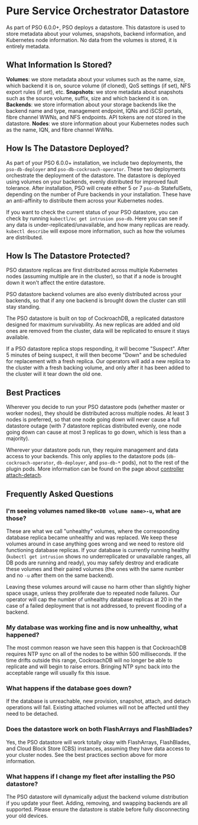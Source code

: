 # Pure Service Orchestrator Datastore
As part of PSO 6.0.0+, PSO deploys a datastore. This datastore is used to store metadata about your volumes, snapshots,
backend information, and Kubernetes node information. No data from the volumes is stored, it is entirely metadata.

## What Information Is Stored?
**Volumes**: we store metadata about your volumes such as the name, size, which backend it is on, source volume (if cloned), QoS settings (if set), NFS export rules (if set), etc.
**Snapshots**: we store metadata about snapshots such as the source volume, suffix, size and which backend it is on.
**Backends**: we store information about your storage backends like the backend name and type, management endpoint, IQNs and iSCSI portals, fibre channel WWNs, and NFS endpoints. API tokens are *not* stored in the datastore.
**Nodes**: we store information about your Kubernetes nodes such as the name, IQN, and fibre channel WWNs.

## How Is The Datastore Deployed?
As part of your PSO 6.0.0+ installation, we include two deployments, the `pso-db-deployer` and `pso-db-cockroach-operator`. These two deployments orchestrate
the deployment of the datastore. The datastore is deployed using volumes on your backends, evenly distributed for improved fault tolerance. After installation,
PSO will create either 5 or 7 `pso-db` StatefulSets, depending on the number of Pure backends in your installation. These have an anti-affinity to distribute
them across your Kubernetes nodes.

If you want to check the current status of your PSO datastore, you can check by running `kubectl/oc get intrusion pso-db`.
Here you can see if any data is under-replicated/unavailable, and how many replicas are ready.
`kubectl describe` will expose more information, such as how the volumes are distributed.

## How Is The Datastore Protected?
PSO datastore replicas are first distributed across multiple Kubernetes nodes (assuming multiple are in the cluster), so that if a node is brought down it won't affect the entire datastore.

PSO datastore backend volumes are also evenly distributed across your backends, so that if any one backend is brought down the cluster can still stay standing.

The PSO datastore is built on top of CockroachDB, a replicated datastore designed for maximum survivability. As new replicas are added and old ones are removed from the cluster, data will
be replicated to ensure it stays available.

If a PSO datastore replica stops responding, it will become "Suspect". After 5 minutes of being suspect, it will then
become "Down" and be scheduled for replacement with a fresh replica. Our operators will add a new replica to the cluster
with a fresh backing volume, and only after it has been added to the cluster will it tear down the old one.

## Best Practices
Wherever you decide to run your PSO datastore pods (whether master or worker nodes), they should be distributed across
multiple nodes. At least 3 nodes is preferred, so that one node going down will never cause a full datastore outage (with
7 datastore replicas distributed evenly, one node going down can cause at most 3 replicas to go down, which is less than
a majority).

Wherever your datastore pods run, they require management and data access to your backends. This only applies to the
datastore pods (`db-cockroach-operator`, `db-deployer`, and `pso-db-*` pods), not to the rest of the plugin pods. More
information can be found on the page about [controller attach-detach](./csi-controller-attach-detach.md).

## Frequently Asked Questions
### I'm seeing volumes named like`<DB volume name>-u`, what are those?
These are what we call "unhealthy" volumes, where the corresponding database replica became unhealthy and was replaced.
We keep these volumes around in case anything goes wrong and we need to restore old functioning database replicas. If
your database is currently running healthy (`kubectl get intrusion` shows no underreplicated or unavailable ranges, all
DB pods are running and ready), you may safely destroy and eradicate these volumes and their paired volumes (the ones
with the same number and no `-u` after them on the same backend).

Leaving these volumes around will cause no harm other than slightly higher space usage, unless they proliferate due to
repeated node failures. Our operator will cap the number of unhealthy database replicas at 20 in the case of a failed
deployment that is not addressed, to prevent flooding of a backend.

### My database was working fine and is now unhealthy, what happened?
The most common reason we have seen this happen is that CockroachDB requires NTP sync on all of the nodes to be
within 500 milliseconds. If the time drifts outside this range, CockroachDB will no longer be able to replicate and will
begin to raise errors. Bringing NTP sync back into the acceptable range will usually fix this issue.

### What happens if the database goes down?
If the database is unreachable, new provision, snapshot, attach, and detach operations will fail. Existing attached
volumes will not be affected until they need to be detached.

### Does the datastore work on both FlashArrays and FlashBlades?
Yes, the PSO datastore will work totally okay with FlashArrays, FlashBlades, and Cloud Block Store (CBS) instances,
assuming they have data access to your cluster nodes. See the best practices section above for more information.

### What happens if I change my fleet after installing the PSO datastore?
The PSO datastore will dynamically adjust the backend volume distribution if you update your fleet. Adding, removing,
and swapping backends are all supported. Please ensure the datastore is stable before fully disconnecting your old
devices.
